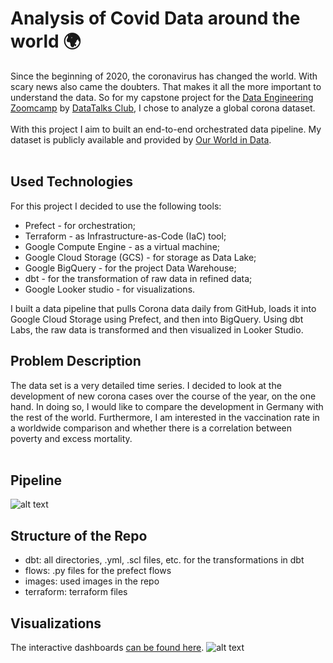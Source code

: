 # Analysis of Covid Data around the world :earth_africa:

Since the beginning of 2020, the coronavirus has changed the world. With scary news also came the doubters. 
That makes it all the more important to understand the data. 
So for my capstone project for the [Data Engineering Zoomcamp](https://github.com/DataTalksClub/data-engineering-zoomcamp) by [DataTalks Club](https://datatalks.club/), I chose to analyze a global corona dataset.
<br>
<br>
With this project I aim to built an end-to-end orchestrated data pipeline. 
My dataset is publicly available and provided by [Our World in Data](https://github.com/owid/covid-19-data). 
<br>
<br>
## Used Technologies 
For this project I decided to use the following tools:

- Prefect - for orchestration; <br>
- Terraform - as Infrastructure-as-Code (IaC) tool; <br>
- Google Compute Engine - as a virtual machine; <br>
- Google Cloud Storage (GCS) - for storage as Data Lake; <br>
- Google BigQuery - for the project Data Warehouse; <br>
- dbt - for the transformation of raw data in refined data; <br>
- Google Looker studio - for visualizations. <br>

I built a data pipeline that pulls Corona data daily from GitHub, loads it into Google Cloud Storage using Prefect, 
and then into BigQuery. Using dbt Labs, the raw data is transformed and then visualized in Looker Studio.

## Problem Description

The data set is a very detailed time series. I decided to look at the development of new corona cases over the course of the year, 
on the one hand. In doing so, I would like to compare the development in Germany with the rest of the world. 
Furthermore, I am interested in the vaccination rate in a worldwide comparison and whether there is a correlation between poverty and excess mortality.
<br>
<br>

## Pipeline

![alt text](remaining)

## Structure of the Repo
- dbt: all directories, .yml, .scl files, etc. for the transformations in dbt
- flows: .py files for the prefect flows
- images: used images in the repo
- terraform: terraform files

## Visualizations

The interactive dashboards [can be found here](https://lookerstudio.google.com/reporting/7e28d737-d0e6-4b7e-a6b8-6edb1aab7137/page/MLmOD).
![alt text](photo)

